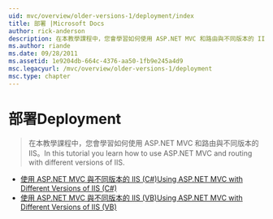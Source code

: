 ```yaml
---
uid: mvc/overview/older-versions-1/deployment/index
title: 部署 |Microsoft Docs
author: rick-anderson
description: 在本教學課程中，您會學習如何使用 ASP.NET MVC 和路由與不同版本的 IIS。
ms.author: riande
ms.date: 09/28/2011
ms.assetid: 1e9204db-664c-4376-aa50-1fb9e245a4d9
msc.legacyurl: /mvc/overview/older-versions-1/deployment
msc.type: chapter
---
```

<a name="deployment"></a><span data-ttu-id="db6d0-103">部署</span><span class="sxs-lookup"><span data-stu-id="db6d0-103">Deployment</span></span>
====================
> <span data-ttu-id="db6d0-104">在本教學課程中，您會學習如何使用 ASP.NET MVC 和路由與不同版本的 IIS。</span><span class="sxs-lookup"><span data-stu-id="db6d0-104">In this tutorial you learn how to use ASP.NET MVC and routing with different versions of IIS.</span></span>


- [<span data-ttu-id="db6d0-105">使用 ASP.NET MVC 與不同版本的 IIS (C#)</span><span class="sxs-lookup"><span data-stu-id="db6d0-105">Using ASP.NET MVC with Different Versions of IIS (C#)</span></span>](using-asp-net-mvc-with-different-versions-of-iis-cs.md)
- [<span data-ttu-id="db6d0-106">使用 ASP.NET MVC 與不同版本的 IIS (VB)</span><span class="sxs-lookup"><span data-stu-id="db6d0-106">Using ASP.NET MVC with Different Versions of IIS (VB)</span></span>](using-asp-net-mvc-with-different-versions-of-iis-vb.md)
